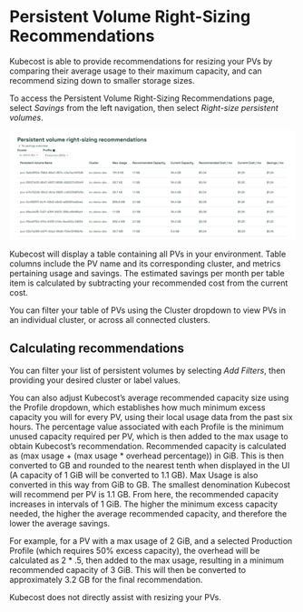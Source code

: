 # Persistent Volume Right-Sizing Recommendations

Kubecost is able to provide recommendations for resizing your PVs by comparing their average usage to their maximum capacity, and can recommend sizing down to smaller storage sizes.

To access the Persistent Volume Right-Sizing Recommendations page, select *Savings* from the left navigation, then select *Right-size persistent volumes*.

![Table](/images/rightsizingpv.png)

Kubecost will display a table containing all PVs in your environment. Table columns include the PV name and its corresponding cluster, and metrics pertaining usage and savings. The estimated savings per month per table item is calculated by subtracting your recommended cost from the current cost.

You can filter your table of PVs using the Cluster dropdown to view PVs in an individual cluster, or across all connected clusters.

## Calculating recommendations

You can filter your list of persistent volumes by selecting _Add Filters_, then providing your desired cluster or label values.

You can also adjust Kubecost’s average recommended capacity size using the Profile dropdown, which establishes how much minimum excess capacity you will for every PV, using their local usage data from the past six hours. The percentage value associated with each Profile is the minimum unused capacity required per PV, which is then added to the max usage to obtain Kubecost’s recommendation. Recommended capacity is calculated as (max usage + (max usage * overhead percentage)) in GiB. This is then converted to GB and rounded to the nearest tenth when displayed in the UI (A capacity of 1 GiB will be converted to 1.1 GB). Max Usage is also converted in this way from GiB to GB. The smallest denomination Kubecost will recommend per PV is 1.1 GB. From here, the recommended capacity increases in intervals of 1 GiB. The higher the minimum excess capacity needed, the higher the average recommended capacity, and therefore the lower the average savings.

For example, for a PV with a max usage of 2 GiB, and a selected Production Profile (which requires 50% excess capacity), the overhead will be calculated as 2 * .5, then added to the max usage, resulting in a minimum recommended capacity of 3 GiB. This will then be converted to approximately 3.2 GB for the final recommendation.

Kubecost does not directly assist with resizing your PVs.
